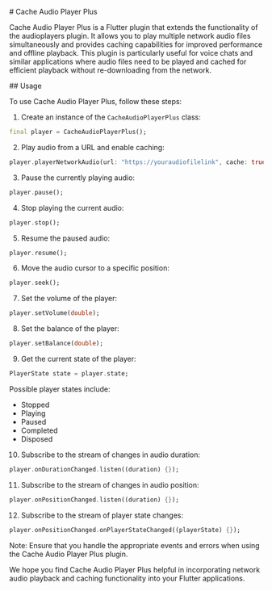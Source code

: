 \# Cache Audio Player Plus

Cache Audio Player Plus is a Flutter plugin that extends the functionality of the audioplayers plugin. It allows you to play multiple network audio files simultaneously and provides caching capabilities for improved performance and offline playback. This plugin is particularly useful for voice chats and similar applications where audio files need to be played and cached for efficient playback without re-downloading from the network.

\## Usage

To use Cache Audio Player Plus, follow these steps:

1. Create an instance of the `CacheAudioPlayerPlus` class:

```dart
final player = CacheAudioPlayerPlus();
```

2. Play audio from a URL and enable caching:

```dart
player.playerNetworkAudio(url: "https://youraudiofilelink", cache: true);
```

3. Pause the currently playing audio:

```dart
player.pause();
```

4. Stop playing the current audio:

```dart
player.stop();
```

5. Resume the paused audio:

```dart
player.resume();
```

6. Move the audio cursor to a specific position:

```dart
player.seek();
```

7. Set the volume of the player:

```dart
player.setVolume(double);
```

8. Set the balance of the player:

```dart
player.setBalance(double);
```

9. Get the current state of the player:

```dart
PlayerState state = player.state;
```

Possible player states include:
- Stopped
- Playing
- Paused
- Completed
- Disposed

10. Subscribe to the stream of changes in audio duration:

```dart
player.onDurationChanged.listen((duration) {});
```

11. Subscribe to the stream of changes in audio position:

```dart
player.onPositionChanged.listen((duration) {});
```

12. Subscribe to the stream of player state changes:

```dart
player.onPositionChanged.onPlayerStateChanged((playerState) {});
```

Note: Ensure that you handle the appropriate events and errors when using the Cache Audio Player Plus plugin.

We hope you find Cache Audio Player Plus helpful in incorporating network audio playback and caching functionality into your Flutter applications.
